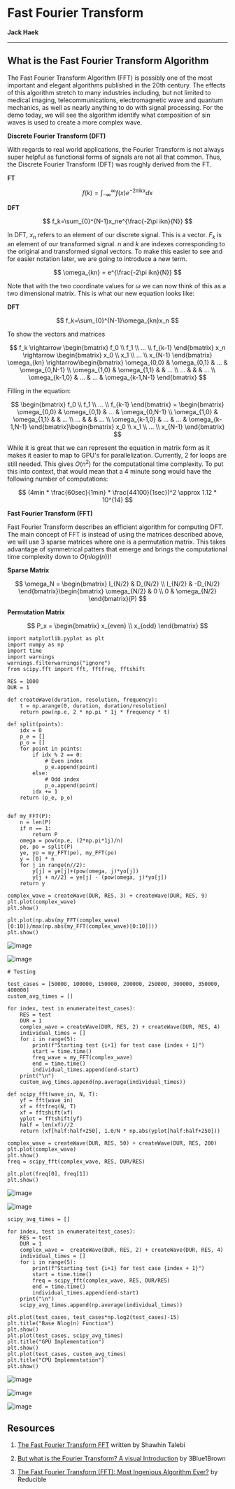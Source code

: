 # Fast Fourier Transform

**Jack Haek**

---

## What is the Fast Fourier Transform Algorithm

The Fast Fourier Transform Algorithm (FFT) is possibly one of the most important and elegant algorithms published in the 20th century. The effects of this algorithm stretch to many industries including, but not limited to medical imaging, telecommunications, electromagnetic wave and quantum mechanics, as well as nearly anything to do with signal processing. For the demo today, we will see the algorithm identify what composition of sin waves is used to create a more complex wave.

**Discrete Fourier Transform (DFT)**

With regards to real world applications, the Fourier Transform is not always super helpful as functional forms of signals are not all that common. Thus, the Discrete Fourier Transform (DFT) was roughly derived from the FT.


**FT**

$$
f(k) = \int_{-\infty}^{\infty}f(x)e^{-2\pi ikx}dx
$$

**DFT**

$$
f_k=\sum_{0}^{N-1}x_ne^{\frac{-2\pi ikn}{N}}
$$

In DFT, $x_n$ refers to an element of our discrete signal. This is a vector. $F_k$ is an element of our transformed signal. $n$ and $k$ are indexes corresponding to the original and transformed signal vectors. To make this easier to see and for easier notation later, we are going to introduce a new term. 

$$
\omega_{kn} = e^{\frac{-2\pi ikn}{N}}
$$

Note that with the two coordinate values for $\omega$ we can now think of this as a two dimensional matrix. This is what our new equation looks like:

**DFT**

$$
f_k=\sum_{0}^{N-1}\omega_{kn}x_n
$$

To show the vectors and matrices

$$
f_k \rightarrow \begin{bmatrix}
f_0
\\
f_1
\\
...
\\ 
f_{k-1}
\end{bmatrix}
x_n \rightarrow \begin{bmatrix}
x_0
\\
x_1
\\
...
\\ 
x_{N-1}
\end{bmatrix}
\omega_{kn} \rightarrow\begin{bmatrix}
\omega_{0,0} & \omega_{0,1} & ... & \omega_{0,N-1} \\ 
\omega_{1,0} & \omega_{1,1} &  & ... \\
... &  &  & ... \\ 
\omega_{k-1,0} & ...  & ... & \omega_{k-1,N-1} 
\end{bmatrix}
$$

Filling in the equation:

$$
\begin{bmatrix}
f_0
\\
f_1
\\
...
\\ 
f_{k-1}
\end{bmatrix} = \begin{bmatrix}
\omega_{0,0} & \omega_{0,1} & ... & \omega_{0,N-1} \\ 
\omega_{1,0} & \omega_{1,1} &  & ... \\
... &  &  & ... \\ 
\omega_{k-1,0} & ...  & ... & \omega_{k-1,N-1} 
\end{bmatrix}\begin{bmatrix}
x_0
\\
x_1
\\
...
\\ 
x_{N-1}
\end{bmatrix}
$$

While it is great that we can represent the equation in matrix form as it makes it easier to map to GPU's for parallelization. Currently, 2 for loops are still needed. This gives $O(n^2)$ for the computational time complexity. To put this into context, that would mean that a 4 minute song would have the following number of computations:

$$
(4min * \frac{60sec}{1min} * \frac{44100}{1sec})^2 \approx 1.12 * 10^{14}
$$

**Fast Fourier Transform (FFT)**

Fast Fourier Transform describes an efficient algorithm for computing DFT. The main concept of FFT is instead of using the matrices described above, we will use 3 sparse matrices where one is a permutation matrix. This takes advantage of symmetrical patters that emerge and brings the computational time complexity down to $O(nlog(n))$!

**Sparse Matrix**

$$
\omega_N = \begin{bmatrix}
I_{N/2} & D_{N/2} \\ 
I_{N/2} & -D_{N/2}
\end{bmatrix}\begin{bmatrix}
\omega_{N/2} & 0 \\ 
0 & \omega_{N/2}
\end{bmatrix}(P)
$$

**Permutation Matrix**

$$
P_x = \begin{bmatrix}
x_{even} \\
x_{odd}
\end{bmatrix}
$$

```
import matplotlib.pyplot as plt
import numpy as np
import time
import warnings
warnings.filterwarnings("ignore")
from scipy.fft import fft, fftfreq, fftshift
```

```
RES = 1000
DUR = 1

def createWave(duration, resolution, frequency):
    t = np.arange(0, duration, duration/resolution)
    return pow(np.e, 2 * np.pi * 1j * frequency * t)

def split(points):
    idx = 0
    p_e = []
    p_o = []
    for point in points:
        if idx % 2 == 0:
            # Even index
            p_e.append(point)
        else:
            # Odd index
            p_o.append(point)
        idx += 1
    return (p_e, p_o)


def my_FFT(P):
    n = len(P)
    if n == 1:
        return P
    omega = pow(np.e, (2*np.pi*1j)/n)
    pe, po = split(P)
    ye, yo = my_FFT(pe), my_FFT(po)
    y = [0] * n
    for j in range(n//2):
        y[j] = ye[j]+(pow(omega, j)*yo[j])
        y[j + n//2] = ye[j] - (pow(omega, j)*yo[j])
    return y                      

complex_wave = createWave(DUR, RES, 3) + createWave(DUR, RES, 9)
plt.plot(complex_wave)
plt.show()

plt.plot(np.abs(my_FFT(complex_wave)[0:10])/max(np.abs(my_FFT(complex_wave)[0:10])))
plt.show()
```

![image](https://github.com/JackHaek/FFT/assets/60725830/6f25b1a2-bee4-471c-ab32-469f97c30353)

![image](https://github.com/JackHaek/FFT/assets/60725830/0cef099b-c5e8-44fd-bff6-ae068d576307)

```
# Testing

test_cases = [50000, 100000, 150000, 200000, 250000, 300000, 350000, 400000]
custom_avg_times = []

for index, test in enumerate(test_cases):
    RES = test
    DUR = 1
    complex_wave = createWave(DUR, RES, 2) + createWave(DUR, RES, 4)
    individual_times = []
    for i in range(5):
        print(f"Starting test {i+1} for test case {index + 1}")
        start = time.time()
        freq_wave = my_FFT(complex_wave)
        end = time.time()
        individual_times.append(end-start)
    print("\n")
    custom_avg_times.append(np.average(individual_times))
```

```
def scipy_fft(wave_in, N, T):
    yf = fft(wave_in)
    xf = fftfreq(N, T)
    xf = fftshift(xf)
    yplot = fftshift(yf)
    half = len(xf)//2
    return (xf[half:half+250], 1.0/N * np.abs(yplot[half:half+250]))

complex_wave = createWave(DUR, RES, 50) + createWave(DUR, RES, 200)
plt.plot(complex_wave)
plt.show()
freq = scipy_fft(complex_wave, RES, DUR/RES)

plt.plot(freq[0], freq[1])
plt.show()
```

![image](https://github.com/JackHaek/FFT/assets/60725830/fd97e48f-7400-42c5-a494-f9e13ada9e55)

![image](https://github.com/JackHaek/FFT/assets/60725830/79ac7336-1c26-472d-b18f-60b1939abb94)

```
scipy_avg_times = []

for index, test in enumerate(test_cases):
    RES = test
    DUR = 1
    complex_wave =  createWave(DUR, RES, 2) + createWave(DUR, RES, 4)
    individual_times = []
    for i in range(5):
        print(f"Starting test {i+1} for test case {index + 1}")
        start = time.time()
        freq = scipy_fft(complex_wave, RES, DUR/RES)
        end = time.time()
        individual_times.append(end-start)
    print("\n")
    scipy_avg_times.append(np.average(individual_times))
```

```
plt.plot(test_cases, test_cases*np.log2(test_cases)-15)
plt.title("Base Nlog(n) Function")
plt.show()
plt.plot(test_cases, scipy_avg_times)
plt.title("GPU Implementation")
plt.show()
plt.plot(test_cases, custom_avg_times)
plt.title("CPU Implementation")
plt.show()
```

![image](https://github.com/JackHaek/FFT/assets/60725830/2c54b907-6c6c-4298-bb4c-2fd26122c138)

![image](https://github.com/JackHaek/FFT/assets/60725830/6d41f78d-cacb-488d-863d-dc30f8197549)

![image](https://github.com/JackHaek/FFT/assets/60725830/5121b9ed-3615-4b86-8dc2-07a0e22b158c)

## Resources

1. [The Fast Fourier Transform FFT](https://medium.com/swlh/the-fast-fourier-transform-fft-5e96cf637c38#:~:text=The%20FFT%20is%20an%20efficient,the%20Permutation%20matrix%2C%20used%20above.) written by Shawhin Talebi

2. [But what is the Fourier Transform? A visual Introduction](https://www.youtube.com/watch?v=spUNpyF58BY&t=953s) by 3Blue1Brown

3. [The Fast Fourier Transform (FFT): Most Ingenious Algorithm Ever?](https://www.youtube.com/watch?v=h7apO7q16V0) by Reducible



